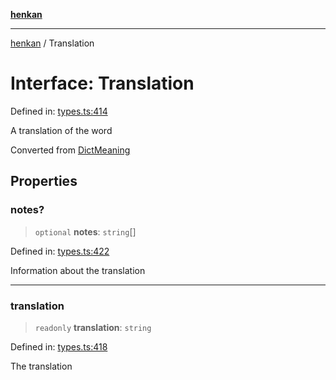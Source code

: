 [**henkan**](../README.md)

***

[henkan](../README.md) / Translation

# Interface: Translation

Defined in: [types.ts:414](https://github.com/Ronokof/Henkan/blob/98f666aefeafaf05969bb220cc1183df13aaacbd/src/types.ts#L414)

A translation of the word

Converted from [DictMeaning](DictMeaning.md)

## Properties

### notes?

> `optional` **notes**: `string`[]

Defined in: [types.ts:422](https://github.com/Ronokof/Henkan/blob/98f666aefeafaf05969bb220cc1183df13aaacbd/src/types.ts#L422)

Information about the translation

***

### translation

> `readonly` **translation**: `string`

Defined in: [types.ts:418](https://github.com/Ronokof/Henkan/blob/98f666aefeafaf05969bb220cc1183df13aaacbd/src/types.ts#L418)

The translation
